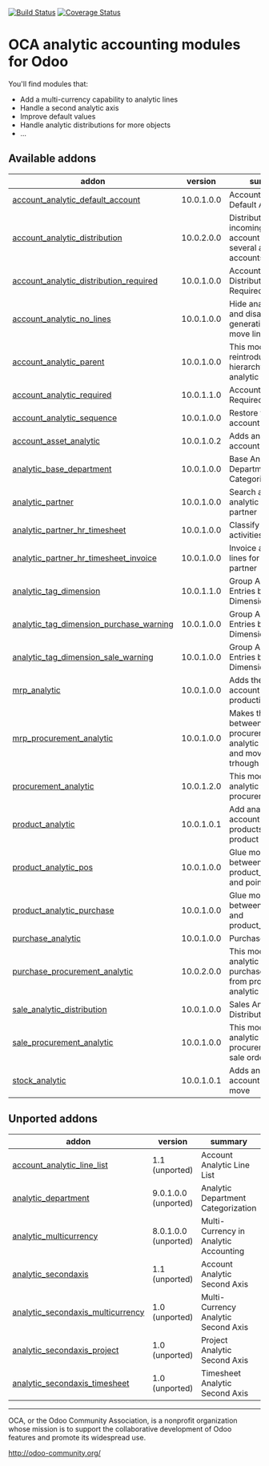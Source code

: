 [![Build Status](https://travis-ci.org/OCA/account-analytic.svg?branch=10.0)](https://travis-ci.org/OCA/account-analytic)
[![Coverage Status](https://coveralls.io/repos/OCA/account-analytic/badge.png?branch=10.0)](https://coveralls.io/r/OCA/account-analytic?branch=10.0)

OCA analytic accounting modules for Odoo
========================================

You'll find modules that:

 - Add a multi-currency capability to analytic lines
 - Handle a second analytic axis
 - Improve default values
 - Handle analytic distributions for more objects
 - ...

[//]: # (addons)

Available addons
----------------
addon | version | summary
--- | --- | ---
[account_analytic_default_account](account_analytic_default_account/) | 10.0.1.0.0 | Account Analytic Default Account
[account_analytic_distribution](account_analytic_distribution/) | 10.0.2.0.0 | Distribute incoming/outcoming account moves to several analytic accounts
[account_analytic_distribution_required](account_analytic_distribution_required/) | 10.0.1.0.0 | Account Analytic Distribution Required
[account_analytic_no_lines](account_analytic_no_lines/) | 10.0.1.0.0 | Hide analytics lines and disable their generation from a move line.
[account_analytic_parent](account_analytic_parent/) | 10.0.1.0.0 | This module reintroduces the hierarchy to the analytic accounts.
[account_analytic_required](account_analytic_required/) | 10.0.1.1.0 | Account Analytic Required
[account_analytic_sequence](account_analytic_sequence/) | 10.0.1.0.0 | Restore the analytic account sequence
[account_asset_analytic](account_asset_analytic/) | 10.0.1.0.2 | Adds analytic account per asset
[analytic_base_department](analytic_base_department/) | 10.0.1.0.0 | Base Analytic Department Categorization
[analytic_partner](analytic_partner/) | 10.0.1.0.0 | Search and group analytic entries by partner
[analytic_partner_hr_timesheet](analytic_partner_hr_timesheet/) | 10.0.1.0.0 | Classify HR activities by partner
[analytic_partner_hr_timesheet_invoice](analytic_partner_hr_timesheet_invoice/) | 10.0.1.0.0 | Invoice analytic lines for the other partner
[analytic_tag_dimension](analytic_tag_dimension/) | 10.0.1.1.0 | Group Analytic Entries by Dimensions
[analytic_tag_dimension_purchase_warning](analytic_tag_dimension_purchase_warning/) | 10.0.1.0.0 | Group Analytic Entries by Dimensions
[analytic_tag_dimension_sale_warning](analytic_tag_dimension_sale_warning/) | 10.0.1.0.0 | Group Analytic Entries by Dimensions
[mrp_analytic](mrp_analytic/) | 10.0.1.0.0 | Adds the analytic account to the production order
[mrp_procurement_analytic](mrp_procurement_analytic/) | 10.0.1.0.0 | Makes the link between procurement analytic account and moves created trhough MRP
[procurement_analytic](procurement_analytic/) | 10.0.1.2.0 | This module adds analytic account to procurements
[product_analytic](product_analytic/) | 10.0.1.0.1 | Add analytic account on products and product categories
[product_analytic_pos](product_analytic_pos/) | 10.0.1.0.0 | Glue module between product_analytic and point_of_sale
[product_analytic_purchase](product_analytic_purchase/) | 10.0.1.0.0 | Glue module between purchase and product_analytic
[purchase_analytic](purchase_analytic/) | 10.0.1.0.0 | Purchase Analytic
[purchase_procurement_analytic](purchase_procurement_analytic/) | 10.0.2.0.0 | This module sets analytic account in purchase order line from procurement analytic account
[sale_analytic_distribution](sale_analytic_distribution/) | 10.0.1.0.0 | Sales Analytic Distribution
[sale_procurement_analytic](sale_procurement_analytic/) | 10.0.1.0.0 | This module sets analytic account procurement from sale order
[stock_analytic](stock_analytic/) | 10.0.1.0.1 | Adds an analytic account in stock move


Unported addons
---------------
addon | version | summary
--- | --- | ---
[account_analytic_line_list](account_analytic_line_list/) | 1.1 (unported) | Account Analytic Line List
[analytic_department](analytic_department/) | 9.0.1.0.0 (unported) | Analytic Department Categorization
[analytic_multicurrency](analytic_multicurrency/) | 8.0.1.0.0 (unported) | Multi-Currency in Analytic Accounting
[analytic_secondaxis](analytic_secondaxis/) | 1.1 (unported) | Account Analytic Second Axis
[analytic_secondaxis_multicurrency](analytic_secondaxis_multicurrency/) | 1.0 (unported) | Multi-Currency Analytic Second Axis
[analytic_secondaxis_project](analytic_secondaxis_project/) | 1.0 (unported) | Project Analytic Second Axis
[analytic_secondaxis_timesheet](analytic_secondaxis_timesheet/) | 1.0 (unported) | Timesheet Analytic Second Axis

[//]: # (end addons)

----

OCA, or the Odoo Community Association, is a nonprofit organization whose
mission is to support the collaborative development of Odoo features and
promote its widespread use.

http://odoo-community.org/
